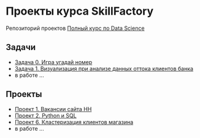# Проекты курса SkillFactory
Репозиторий проектов [Полный курс по Data Science](https://skillfactory.ru/data-science-specialization)

## Задачи
* [Задача 0. Игра угадай номер](task_0)
* [Задача 1. Визуализация при анализе данных оттока клиентов банка](task_1)
* в работе ...

## Проекты
* [Проект 1. Вакансии сайта HH](Project_1)
* [Проект 2. Python и SQL](Project_2)
* [Проект 6. Кластеризация клиентов магазина](Project_6)
* в работе ...